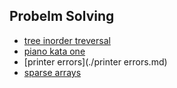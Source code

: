 ## Probelm Solving

* [tree inorder treversal](./tree_inorder_traversal.md)
* [piano kata one](./piano_kata_one.md)
* [printer errors](./printer errors.md)
* [sparse arrays](./sparse_arrays.md)
